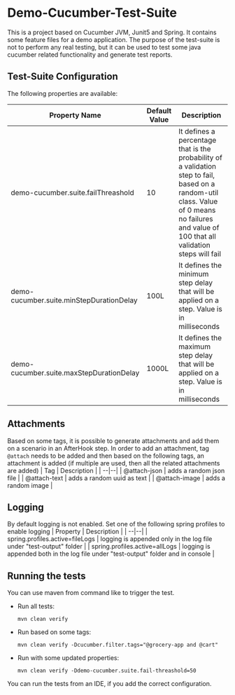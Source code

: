 # Demo-Cucumber-Test-Suite


This is a project based on Cucumber JVM, Junit5 and Spring. It contains some feature files for a demo application. The purpose of the test-suite is not to perform any real testing, but it can be used to test some java cucumber related functionality and generate test reports.

## Test-Suite Configuration
The following properties are available:

| Property Name | Default Value  | Description |
|--|--|--|
| demo-cucumber.suite.failThreashold | 10 | It defines a percentage that is the probability of a validation step to fail, based on a random-util class. Value of 0 means no failures and value of 100 that all validation steps will fail |
| demo-cucumber.suite.minStepDurationDelay | 100L | It defines the minimum step delay that will be applied on a step. Value is in milliseconds |
| demo-cucumber.suite.maxStepDurationDelay | 1000L | It defines the maximum step delay that will be applied on a step. Value is in milliseconds |

## Attachments
Based on some tags, it is possible to generate attachments and add them on a scenario in an AfterHook step.
In order to add an attachment, tag `@attach` needs to be added and then based on the following tags, an attachment is added (if multiple are used, then all the related attachments are added)
| Tag | Description |
| --|--|
| @attach-json | adds a random json file |
| @attach-text | adds a random uuid as text |
| @attach-image | adds a random image |

## Logging
By default logging is not enabled. Set one of the following spring profiles to enable logging
| Property | Description |
| --|--|
| spring.profiles.active=fileLogs | logging is appended only in the log file under "test-output" folder |
| spring.profiles.active=allLogs | logging is appended both in the log file under "test-output" folder and in console |

## Running the tests

You can use maven from command like to trigger the test.

- Run all tests:

      mvn clean verify
- Run based on some tags:

      mvn clean verify -Dcucumber.filter.tags="@grocery-app and @cart"
- Run with some updated properties:

      mvn clean verify -Ddemo-cucumber.suite.fail-threashold=50

You can run the tests from an IDE, if you add the correct configuration.

